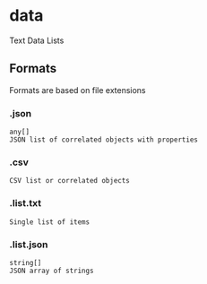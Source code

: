 # data

 Text Data Lists

## Formats

Formats are based on file extensions

### .json

    any[]
    JSON list of correlated objects with properties

### .csv

    CSV list or correlated objects

### .list.txt

    Single list of items

### .list.json

    string[]
    JSON array of strings
